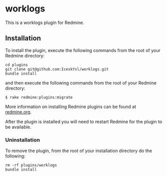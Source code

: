 # worklogs

This is a worklogs plugin for Redmine.


## Installation

To install the plugin, execute the following commands from the root of your Redmine directory:

```
cd plugins
git clone git@github.com:IceskYsl/worklogs.git
bundle install
```

and then execute the following commands from the root of your Redmine directory:

```
$ rake redmine:plugins:migrate
```	

More information on installing Redmine plugins can be found at [redmine.org](http://www.redmine.org/wiki/redmine/Plugins.).


After the plugin is installed you will need to restart Redmine for the plugin to be available.

### Uninstallation

To remove the plugin, from the root of your installation directory do the following:
```
rm -rf plugins/worklogs
bundle install
```

